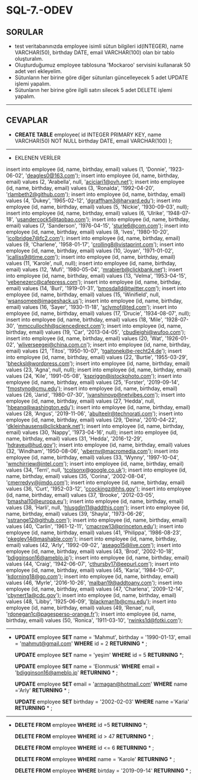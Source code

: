 # SQL-7.-ODEV
## SORULAR
* test veritabanınızda employee isimli sütun bilgileri id(INTEGER), name VARCHAR(50), birthday DATE, email VARCHAR(100) olan bir tablo oluşturalım.
* Oluşturduğumuz employee tablosuna 'Mockaroo' servisini kullanarak 50 adet veri ekleyelim.
 *   Sütunların her birine göre diğer sütunları güncelleyecek 5 adet UPDATE işlemi yapalım.
 *  Sütunların her birine göre ilgili satırı silecek 5 adet DELETE işlemi yapalım. 
---
## CEVAPLAR
* **CREATE TABLE** employee(
	id INTEGER PRIMARY KEY, 
	name VARCHAR(50) NOT NULL
	birthday DATE,
	email VARCHAR(100)
);
---
* EKLENEN VERİLER

insert into employee (id, name, birthday, email) values (1, 'Donnie', '1923-06-02', 'deagles0@163.com');
insert into employee (id, name, birthday, email) values (2, 'Arabella', null, 'aciciari1@ovh.net');
insert into employee (id, name, birthday, email) values (3, 'Ronalda', '1992-04-20', 'rlambeth2@github.com');
insert into employee (id, name, birthday, email) values (4, 'Dukey', '1965-02-12', 'dgraffham3@harvard.edu');
insert into employee (id, name, birthday, email) values (5, 'Nickie', '1930-09-03', null);
insert into employee (id, name, birthday, email) values (6, 'Ulrike', '1948-07-18', 'usandercock5@taobao.com');
insert into employee (id, name, birthday, email) values (7, 'Sanderson', '1976-04-15', 'sturle6@com.com');
insert into employee (id, name, birthday, email) values (8, 'Ives', '1980-10-20', 'icolbridge7@fc2.com');
insert into employee (id, name, birthday, email) values (9, 'Charlene', '1958-01-17', 'crolling8@vistaprint.com');
insert into employee (id, name, birthday, email) values (10, 'Joyan', '1971-01-02', 'jcalliss9@time.com');
insert into employee (id, name, birthday, email) values (11, 'Karole', null, null);
insert into employee (id, name, birthday, email) values (12, 'Mufi', '1980-05-04', 'mrabierb@clickbank.net');
insert into employee (id, name, birthday, email) values (13, 'Velma', '1953-04-15', 'vebenezerc@cafepress.com');
insert into employee (id, name, birthday, email) values (14, 'Burl', '1919-01-31', 'bmosdalld@twitter.com');
insert into employee (id, name, birthday, email) values (15, 'Winifield', null, 'wsansomee@imageshack.us');
insert into employee (id, name, birthday, email) values (16, 'Sayer', '1930-11-18', 'sclymof@ted.com');
insert into employee (id, name, birthday, email) values (17, 'Drucie', '1934-08-07', null);
insert into employee (id, name, birthday, email) values (18, 'Mile', '1928-07-30', 'mmccullochh@sciencedirect.com');
insert into employee (id, name, birthday, email) values (19, 'Car', '2013-04-05', 'cbudleighi@wufoo.com');
insert into employee (id, name, birthday, email) values (20, 'Wat', '1926-01-02', 'wliverseegej@china.com.cn');
insert into employee (id, name, birthday, email) values (21, 'Titos', '1950-10-07', 'tgaitonek@e-recht24.de');
insert into employee (id, name, birthday, email) values (22, 'Burtie', '1955-03-29', 'bhecksl@wordpress.com');
insert into employee (id, name, birthday, email) values (23, 'Agna', null, null);
insert into employee (id, name, birthday, email) values (24, 'Kile', '1991-05-08', 'kspriggn@istockphoto.com');
insert into employee (id, name, birthday, email) values (25, 'Forster', '2019-09-14', 'fmostyno@cmu.edu');
insert into employee (id, name, birthday, email) values (26, 'Jarid', '1980-07-30', 'jyanshinovp@netvibes.com');
insert into employee (id, name, birthday, email) values (27, 'Hedda', null, 'hbeanq@washington.edu');
insert into employee (id, name, birthday, email) values (28, 'Angus', '2019-11-06', 'abulteelr@technorati.com');
insert into employee (id, name, birthday, email) values (29, 'Deina', '2010-04-22', 'dkleinhausens@clickbank.net');
insert into employee (id, name, birthday, email) values (30, 'Nappy', '1973-04-16', null);
insert into employee (id, name, birthday, email) values (31, 'Hedda', '2016-12-29', 'hdrayeu@hud.gov');
insert into employee (id, name, birthday, email) values (32, 'Windham', '1950-08-06', 'wbernv@macromedia.com');
insert into employee (id, name, birthday, email) values (33, 'Wynny', '1997-10-04', 'wmchirriew@intel.com');
insert into employee (id, name, birthday, email) values (34, 'Terri', null, 'tcolsonx@google.co.uk');
insert into employee (id, name, birthday, email) values (35, 'Corina', '2002-08-04', 'cmerredyy@jimdo.com');
insert into employee (id, name, birthday, email) values (36, 'Curt', '1952-03-12', 'ccockingz@hhs.gov');
insert into employee (id, name, birthday, email) values (37, 'Brooke', '2012-03-05', 'bmashal10@europa.eu');
insert into employee (id, name, birthday, email) values (38, 'Harli', null, 'hlusgdin11@addthis.com');
insert into employee (id, name, birthday, email) values (39, 'Shayla', '1973-06-26', 'sstrange12@github.com');
insert into employee (id, name, birthday, email) values (40, 'Carlin', '1961-12-11', 'cmacrow13@princeton.edu');
insert into employee (id, name, birthday, email) values (41, 'Philippa', '1986-08-23', 'pkegley14@mashable.com');
insert into employee (id, name, birthday, email) values (42, 'Arly', '1992-09-02', 'aseago15@live.com');
insert into employee (id, name, birthday, email) values (43, 'Brod', '2002-10-18', 'bdigginson16@ameblo.jp');
insert into employee (id, name, birthday, email) values (44, 'Craig', '1942-06-07', 'cthursby17@eepurl.com');
insert into employee (id, name, birthday, email) values (45, 'Karia', '1984-10-07', 'kdorning18@go.com');
insert into employee (id, name, birthday, email) values (46, 'Myrle', '2016-10-26', 'malban19@addtoany.com');
insert into employee (id, name, birthday, email) values (47, 'Charlena', '2009-12-14', 'cbynert1a@cdc.gov');
insert into employee (id, name, birthday, email) values (48, 'Libby', '1925-06-09', 'lblackman1b@cmu.edu');
insert into employee (id, name, birthday, email) values (49, 'Renae', null, 'rdonegan1c@pagesperso-orange.fr');
insert into employee (id, name, birthday, email) values (50, 'Ronica', '1911-03-10', 'rwinks1d@fotki.com');

---
* **UPDATE** employee
**SET** name = 'Mahmut',
	birthday = '1990-01-13',
	email = 'mahmut@gmail.com'
**WHERE** id = 2
**RETURNING** * ;

     **UPDATE** employee
**SET** name = 'yeşim'
**WHERE** id = 5
**RETURNING** *;

     **UPDATE** employee
**SET** name = 'Elonmusk'
**WHERE** email = 'bdigginson16@ameblo.jp'
**RETURNING** * ;

     **UPDATE** employee
**SET** email = 'armagan@hotmail.com'
**WHERE** name ='Arly'
**RETURNING** * ;

     **UPDATE** employee
**SET** birthday = '2002-02-03'
**WHERE** name ='Karia'
**RETURNING** * ;
---
* **DELETE FROM** employee
**WHERE** id =5
**RETURNING** *;

     **DELETE FROM** employee
**WHERE** id > 47
**RETURNING** * ; 

     **DELETE FROM** employee
**WHERE** id <= 6
**RETURNING** * ; 

     **DELETE FROM** employee
**WHERE** name = 'Karole'
**RETURNING** * ;  

     **DELETE FROM** employee
**WHERE** birtday = '2019-09-14'
**RETURNING** * ;  


    
